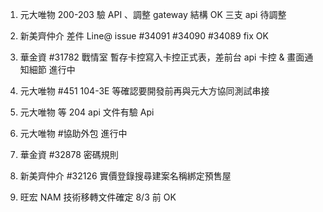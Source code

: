 1. 元大唯物 200-203 驗 API 、調整 gateway 結構 OK 三支 api 待調整
2. 新美齊仲介 差件 Line@ issue #34091 #34090 #34089 fix OK
3. 華金資 #31782 戰情室 暫存卡控寫入卡控正式表，差前台 api 卡控 & 畫面通知細節 進行中
4. 元大唯物 #451 104-3E 等確認要開發前再與元大方協同測試串接
5. 元大唯物 等 204 api 文件有驗 Api
6. 元大唯物 #協助外包 進行中
7. 華金資 #32878 密碼規則
8. 新美齊仲介 #32126 實價登錄搜尋建案名稱綁定預售屋

3. 旺宏 NAM 技術移轉文件確定 8/3 前 OK
